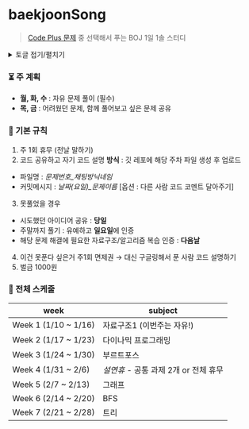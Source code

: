 # baekjoonSong

> [Code Plus 문제](https://code.plus/course/41) 중 선택해서 푸는 BOJ 1일 1솔 스터디

<details>
<summary>토글 접기/펼치기</summary>
<div markdown="1">

안녕

</div>
</details>

### ⏳ 주 계획 

- **월, 화, 수** : 자유 문제 풀이 (필수) 
- **목, 금** : 어려웠던 문제, 함께 풀어보고 싶은 문제 공유 

### 📌 기본 규칙 

1. 주 1회 휴무 (전날 말하기) 
2. 코드 공유하고 자기 코드 설명 
  **방식** : 깃 레포에 해당 주차 파일 생성 후 업로드 
  - 파일명 : *문제번호_채팅방닉네임*
  - 커밋메시지 : *날짜(요일)_문제이름*
  [옵션 : 다른 사람 코드 코멘트 달아주기]
3. 못풀었을 경우 
- 시도했던 아이디어 공유 : **당일**
- 주말까지 풀기 : 유예하고 **일요일**에 인증 
- 해당 문제 해결에 필요한 자료구조/알고리즘 복습 인증 : **다음날**  
4. 이건 못푼다 싶은거 주1회 면제권 
  → 대신 구글링해서 푼 사람 코드 설명하기 
5. 벌금 1000원  

### 📆 전체 스케줄 
| week | subject |
|---|---|
|Week 1 (1/10 ~ 1/16)|자료구조1 (이번주는 자유!)|
|Week 2 (1/17 ~ 1/23)|다이나믹 프로그래밍|
|Week 3 (1/24 ~ 1/30)|부르트포스|
|Week 4 (1/31 ~ 2/6)|*설연휴* - 공통 과제 2개 or 전체 휴무|
|Week 5 (2/7 ~ 2/13)|그래프|
|Week 6 (2/14 ~ 2/20)|BFS|
|Week 7 (2/21 ~ 2/28)|트리|


